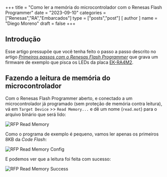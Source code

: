 +++
title = "Como ler a memória do microcontrolador com o Renesas Flash Programmer"
date = "2023-09-10"
categories = ["Renesas","RA","Embarcados"]
type = ["posts","post"]
[ author ]
  name = "Diego Moreno"
draft = false
+++

## Introdução

Esse artigo pressupõe que você tenha feito o passo a passo descrito no artigo _[Primeiros passos com o Renesas Flash Programmer](../primeiros-passos-com-o-renesas-flash-programmer/)_ que grava um firmware de exemplo que pisca os LEDs da placa [EK-RA4M2](https://www.renesas.com/us/en/products/microcontrollers-microprocessors/ra-cortex-m-mcus/ek-ra4m2-evaluation-kit-ra4m2-mcu-group).


## Fazendo a leitura de memória do microcontrolador
Com o Renesas Flash Programmer aberto, e conectado a um microcontrolador já programado (sem proteção de memória contra leitura), vá em `Target Device` >> `Read Memory...` e dê um nome (`read.mot`) para o arquivo binário que será lido:

![RFP Read Memory](../../../../../assets/img/20230910_rfp_read_memory.png)

Como o programa de exemplo é pequeno, vamos ler apenas os primeiros 8KB da _Code Flash_:

![RFP Read Memory Config](../../../../../assets/img/20230910_rfp_read_memory_config.png)

E podemos ver que a leitura foi feita com sucesso:

![RFP Read Memory Success](../../../../../assets/img/20230910_rfp_read_memory_success.png)
